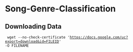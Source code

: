 # Song-Genre-Classification


## Downloading Data
<code> wget --no-check-certificate 'https://docs.google.com/uc?export=download&id=FILEID' -O FILENAME</code>
